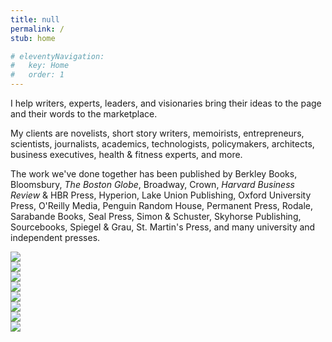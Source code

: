 ```yaml
---
title: null
permalink: /
stub: home

# eleventyNavigation:
#   key: Home
#   order: 1
---
```


I help writers, experts, leaders, and visionaries bring their ideas to the page and their words to the marketplace.

My clients are novelists, short story writers, memoirists, entrepreneurs, scientists, journalists, academics, technologists, policymakers, architects, business executives, health & fitness experts, and more.

The work we've done together has been published by Berkley Books, Bloomsbury, _The Boston Globe_, Broadway, Crown, _Harvard Business Review_ & HBR Press, Hyperion, Lake Union Publishing, Oxford University Press, O'Reilly Media, Penguin Random House, Permanent Press, Rodale, Sarabande Books, Seal Press, Simon & Schuster, Skyhorse Publishing, Sourcebooks, Spiegel & Grau, St. Martin's Press, and many university and independent presses.

<div class="books">
  <div class="cover"><img src="/assets/img/books/anxious.jpeg" /></div>
  <div class="cover"><img src="/assets/img/books/burnout.jpeg" /></div>
  <div class="cover"><img src="/assets/img/books/design.jpeg" /></div>
  <div class="cover"><img src="/assets/img/books/eat.jpeg" /></div>
  <div class="cover"><img src="/assets/img/books/heal.jpeg" /></div>
  <div class="cover"><img src="/assets/img/books/waitress.jpeg" /></div>
  <div class="cover"><img src="/assets/img/books/wholebody.jpeg" /></div>
  <div class="cover"><img src="/assets/img/books/leader.png" /></div>
</div>
